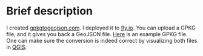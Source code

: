 # Brief description

I created [gpkgtogeojson.com](https://gpkgtogeojson.com/). I deployed it to [fly.io](https://fly.io/). You can upload a GPKG file, and it gives you back a GeoJSON file. [Here](https://github.com/zabop/devopswithdockerpart1/raw/master/exercise1_16/example.gpkg) is an example GPKG file. One can make sure the conversion is indeed correct by visualizing both files in [QGIS](https://www.qgis.org/en/site/).
